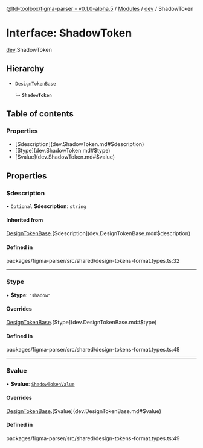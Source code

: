 [@ltd-toolbox/figma-parser - v0.1.0-alpha.5](../README.md) / [Modules](../modules.md) / [dev](../modules/dev.md) / ShadowToken

# Interface: ShadowToken

[dev](../modules/dev.md).ShadowToken

## Hierarchy

- [`DesignTokenBase`](dev.DesignTokenBase.md)

  ↳ **`ShadowToken`**

## Table of contents

### Properties

- [$description](dev.ShadowToken.md#$description)
- [$type](dev.ShadowToken.md#$type)
- [$value](dev.ShadowToken.md#$value)

## Properties

### $description

• `Optional` **$description**: `string`

#### Inherited from

[DesignTokenBase](dev.DesignTokenBase.md).[$description](dev.DesignTokenBase.md#$description)

#### Defined in

packages/figma-parser/src/shared/design-tokens-format.types.ts:32

___

### $type

• **$type**: ``"shadow"``

#### Overrides

[DesignTokenBase](dev.DesignTokenBase.md).[$type](dev.DesignTokenBase.md#$type)

#### Defined in

packages/figma-parser/src/shared/design-tokens-format.types.ts:48

___

### $value

• **$value**: [`ShadowTokenValue`](../modules/dev.md#shadowtokenvalue)

#### Overrides

[DesignTokenBase](dev.DesignTokenBase.md).[$value](dev.DesignTokenBase.md#$value)

#### Defined in

packages/figma-parser/src/shared/design-tokens-format.types.ts:49
